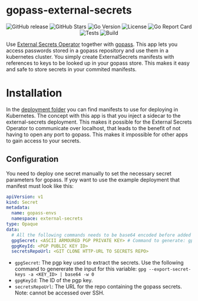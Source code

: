 # gopass-external-secrets
<p align="center">
  <a href="https://github.com/lucas-ingemar/gopass-external-secrets/releases" style="text-decoration: none">
    <img alt="GitHub release" src="https://img.shields.io/github/v/release/lucas-ingemar/gopass-external-secrets?style=flat-square&label=Latest%20Version">
  </a>

  <img alt="GitHub Stars" src="https://img.shields.io/github/stars/lucas-ingemar/gopass-external-secrets?style=flat-square&logo=github&label=Stars">
  <img alt="Go Version" src="https://img.shields.io/github/go-mod/go-version/lucas-ingemar/gopass-external-secrets?style=flat-square&logo=go&label=Version">
  <img alt="License" src="https://img.shields.io/github/license/lucas-ingemar/gopass-external-secrets?style=flat-square&label=License">

  <a href="https://goreportcard.com/badge/github.com/lucas-ingemar/gopass-external-secrets" style="text-decoration: none">
    <img alt="Go Report Card" src="https://goreportcard.com/badge/github.com/lucas-ingemar/gopass-external-secrets?style=flat-square">
  </a>

  <img alt="Tests" src="https://img.shields.io/github/actions/workflow/status/lucas-ingemar/gopass-external-secrets/go-test.yaml?style=flat-square&logo=github&label=Tests">

  <img alt="Build" src="https://img.shields.io/github/actions/workflow/status/lucas-ingemar/gopass-external-secrets/publish-container.yaml?style=flat-square&logo=github&label=Build">
</p>

Use [External Secrets Operator](https://external-secrets.io) together with [gopass](https://www.gopass.pw/). This app lets you access passwords stored in a gopass repository and use them in a kubernetes cluster. You simply create ExternalSecrets manifests with references to keys to be looked up in your gopass store.
This makes it easy and safe to store secrets in your commited manifests.

# Installation
In the [deployment folder](deployment) you can find manifests to use for deploying in Kubernetes. The concept with this app is that you inject a sidecar to the external-secrets deployment. This makes it possible for the External Secrets Operator to communicate over localhost, that leads to the benefit of not having to open any port to gopass. This makes it impossible for other apps to gain access to your secrets.

## Configuration
You need to deploy one secret manually to set the necessary secret parameters for gopass. If yoy want to use the example deployment that manifest must look like this:

``` yaml
apiVersion: v1
kind: Secret
metadata:
  name: gopass-envs
  namespace: external-secrets
type: Opaque
data:
  # All the following commands needs to be base64 encoded before added to this file. (some of them are encoded twice)
  gpgSecret: <ASCII ARMOURED PGP PRIVATE KEY> # Command to generate: gpg --export-secret-keys -a <KEY_ID> | base64 -w 0
  gpgKeyId: <PGP PUBLIC KEY ID>
  secretsRepoUrl: <GIT CLONE HTTP-URL TO SECRETS REPO>
```

* `gpgSecret`: The pgp key used to extract the secrets. Use the following command to genererate the input for this variable: `gpg --export-secret-keys -a <KEY_ID> | base64 -w 0`
* `gpgKeyId`: The ID of the pgp key.
* `secretsRepoUrl`: The URL for the repo containing the gopass secrets. Note: cannot be accessed over SSH. 
